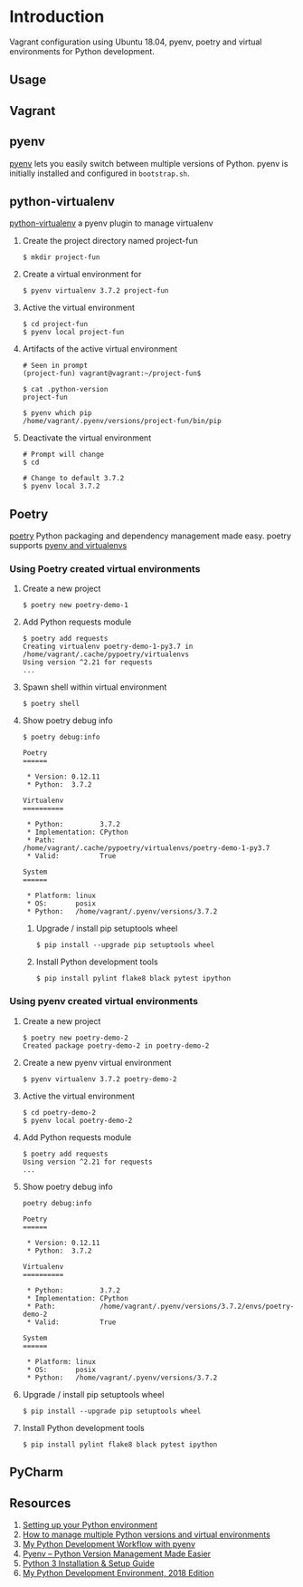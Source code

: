 # Introduction

Vagrant configuration using Ubuntu 18.04, pyenv, poetry and virtual environments for Python development.

## Usage

## Vagrant

## pyenv

[pyenv](https://github.com/pyenv/pyenv) lets you easily switch between multiple versions of Python. pyenv is initially installed and configured in `bootstrap.sh`.

## python-virtualenv

[python-virtualenv](https://github.com/pyenv/pyenv-virtualenv) a pyenv plugin to manage virtualenv

1.  Create the project directory named project-fun
    ```
    $ mkdir project-fun
    ```
1.  Create a virtual environment for
    ```
    $ pyenv virtualenv 3.7.2 project-fun
    ```
1.  Active the virtual environment
    ```
    $ cd project-fun
    $ pyenv local project-fun
    ```
1.  Artifacts of the active virtual environment
    ```
    # Seen in prompt
    (project-fun) vagrant@vagrant:~/project-fun$

    $ cat .python-version
    project-fun

    $ pyenv which pip
    /home/vagrant/.pyenv/versions/project-fun/bin/pip
    ```
1.  Deactivate the virtual environment
    ```
    # Prompt will change
    $ cd

    # Change to default 3.7.2
    $ pyenv local 3.7.2
    ```

## Poetry

[poetry](https://poetry.eustace.io/) Python packaging and dependency management made easy. poetry supports [pyenv and virtualenvs](https://poetry.eustace.io/docs/basic-usage/#poetry-and-virtualenvs)

### Using Poetry created virtual environments

1.  Create a new project
    ```
    $ poetry new poetry-demo-1
    ```
1.  Add Python requests module
    ```
    $ poetry add requests
    Creating virtualenv poetry-demo-1-py3.7 in /home/vagrant/.cache/pypoetry/virtualenvs
    Using version ^2.21 for requests
    ...
    ```
1.  Spawn shell within virtual environment
    ```
    $ poetry shell
    ```
1.  Show poetry debug info
    ```
    $ poetry debug:info

    Poetry
    ======

     * Version: 0.12.11
     * Python:  3.7.2

    Virtualenv
    ==========

     * Python:         3.7.2
     * Implementation: CPython
     * Path:           /home/vagrant/.cache/pypoetry/virtualenvs/poetry-demo-1-py3.7
     * Valid:          True

    System
    ======

     * Platform: linux
     * OS:       posix
     * Python:   /home/vagrant/.pyenv/versions/3.7.2
    ```
    1.  Upgrade / install pip setuptools wheel
        ```
        $ pip install --upgrade pip setuptools wheel
        ```
    1.  Install Python development tools
        ```
        $ pip install pylint flake8 black pytest ipython
        ```

### Using pyenv created virtual environments

1.  Create a new project
    ```
    $ poetry new poetry-demo-2
    Created package poetry-demo-2 in poetry-demo-2
    ```
2.  Create a new pyenv virtual environment
    ```
    $ pyenv virtualenv 3.7.2 poetry-demo-2
    ```
1.  Active the virtual environment
    ```
    $ cd poetry-demo-2
    $ pyenv local poetry-demo-2
    ```
1.  Add Python requests module
    ```
    $ poetry add requests
    Using version ^2.21 for requests
    ...
    ```
1.  Show poetry debug info
    ```
    poetry debug:info

    Poetry
    ======

     * Version: 0.12.11
     * Python:  3.7.2

    Virtualenv
    ==========

     * Python:         3.7.2
     * Implementation: CPython
     * Path:           /home/vagrant/.pyenv/versions/3.7.2/envs/poetry-demo-2
     * Valid:          True

    System
    ======

     * Platform: linux
     * OS:       posix
     * Python:   /home/vagrant/.pyenv/versions/3.7.2
    ```
1.  Upgrade / install pip setuptools wheel
    ```
    $ pip install --upgrade pip setuptools wheel
    ```
1.  Install Python development tools
    ```
    $ pip install pylint flake8 black pytest ipython
    ```



## PyCharm

## Resources

1.  [Setting up your Python environment](https://www.loganasherjones.com/2018/03/setting-up-your-python-environment/)
2.  [How to manage multiple Python versions and virtual environments](https://medium.freecodecamp.org/manage-multiple-python-versions-and-virtual-environments-venv-pyenv-pyvenv-a29fb00c296f)
3.  [My Python Development Workflow with pyenv](https://medium.com/@martinlabs/my-python-development-workflow-with-pyenv-2bfbc03a15a1)
4.  [Pyenv – Python Version Management Made Easier](https://www.ostechnix.com/pyenv-python-version-management-made-easier/)
5.  [Python 3 Installation & Setup Guide](https://realpython.com/installing-python/#compiling-python-from-source)
6.  [My Python Development Environment, 2018 Edition](https://jacobian.org/2018/feb/21/python-environment-2018/)
